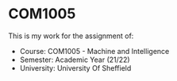 # COM1005
This is my work for the assignment of:
- Course: COM1005 - Machine and Intelligence
- Semester: Academic Year (21/22)
- University: University Of Sheffield

